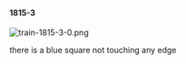 #### 1815-3
![train-1815-3-0.png](https://github.com/lil-lab/nlvr/raw/master/nlvr/train/images/19/train-1815-3-0.png "train-1815-3-0.png")

there is a blue square not touching any edge